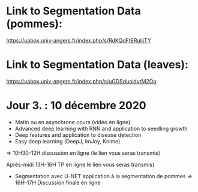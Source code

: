 # Link to Segmentation Data (pommes):
https://uabox.univ-angers.fr/index.php/s/RdKQdFtERuljjTY

# Link to Segmentation Data (leaves): 
https://uabox.univ-angers.fr/index.php/s/uGDSduaidvtM2Oa

# Jour 3. : 10 décembre 2020
* Matin ou en asynchrone cours (vidéo en ligne)
* Advanced deep learning with RNN and application to seedling growth
* Deep features and application to disease detection
* Easy deep learning (DeepJ, ImJoy, Knime)

=> 10H30-12H discussion en ligne (le lien vous seras transmis)

Après-midi 13H-16H TP en ligne le lien vous seras transmis)

* Segmentation avec U-NET application à la segmentation de pommes
=> 16H-17H Discussion finale en ligne
